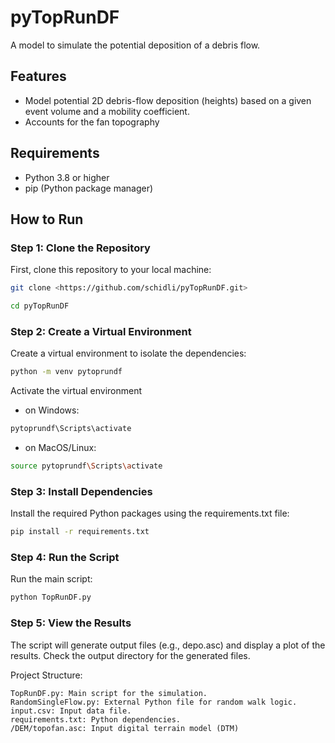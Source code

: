 # pyTopRunDF

A model to simulate the potential deposition of a debris flow.

## Features

-   Model potential 2D debris-flow deposition (heights) based on a given event volume and a mobility coefficient.
-   Accounts for the fan topography

## Requirements

-   Python 3.8 or higher
-   pip (Python package manager)

## How to Run

### Step 1: Clone the Repository

First, clone this repository to your local machine:

``` bash
git clone <https://github.com/schidli/pyTopRunDF.git>

cd pyTopRunDF
```

### Step 2: Create a Virtual Environment

Create a virtual environment to isolate the dependencies:

``` bash
python -m venv pytoprundf
```

Activate the virtual environment

-   on Windows:

``` bash
pytoprundf\Scripts\activate
```

-   on MacOS/Linux:

``` bash
source pytoprundf\Scripts\activate
```

### Step 3: Install Dependencies

Install the required Python packages using the requirements.txt file:

``` bash
pip install -r requirements.txt
```

### Step 4: Run the Script

Run the main script:

``` bash
python TopRunDF.py
```

### Step 5: View the Results

The script will generate output files (e.g., depo.asc) and display a plot of the results. Check the output directory for the generated files.

Project Structure:

```         
TopRunDF.py: Main script for the simulation.
RandomSingleFlow.py: External Python file for random walk logic.
input.csv: Input data file.
requirements.txt: Python dependencies.
/DEM/topofan.asc: Input digital terrain model (DTM)
```
